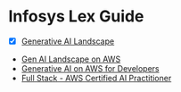 # Infosys Lex Guide
- [x] [Generative AI Landscape](https://lex.infosysapps.com/web/en/app/toc/lex_auth_013814231909638144748/overview) 
- [Gen AI Landscape on AWS](https://lex.infosysapps.com/web/en/app/toc/lex_auth_014019502766243840130/overview)
- [Generative AI on AWS for Developers](https://lex.infosysapps.com/web/en/app/toc/lex_auth_014050681217818624245/overview)
- [Full Stack - AWS Certified AI Practitioner](https://lex.infosysapps.com/web/en/app/toc/lex_auth_014253616530931712264/overview)
